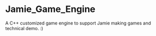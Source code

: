 # Jamie_Game_Engine
 A C++ customized game engine to support Jamie making games and technical demo. :) 
